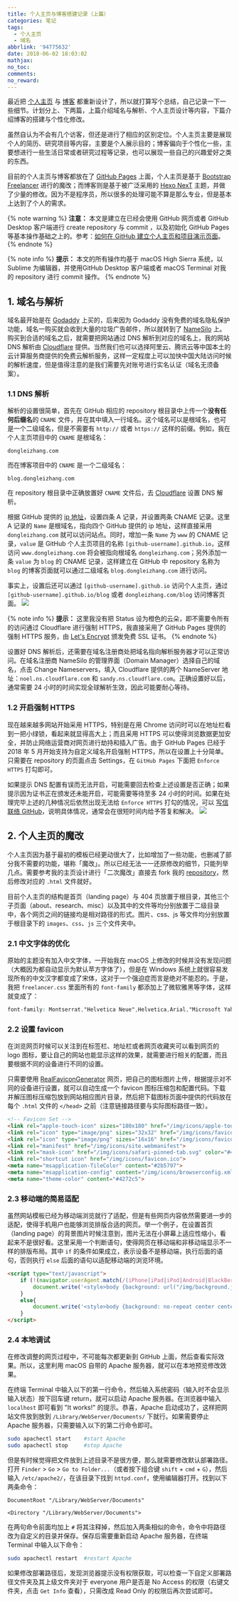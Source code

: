 ```yaml
---
title: 个人主页与博客搭建记录（上篇）
categories: 笔记
tags:
  - 个人主页
  - 域名
abbrlink: '94775632'
date: 2018-06-02 18:03:02
mathjax:
no_toc:
comments:
no_reward: 
---
```

最近把 [个人主页](https://dongleizhang.com) 与 [博客](https://blog.dongleizhang.com) 都重新设计了，所以就打算写个总结，自己记录一下一些细节。计划分上、下两篇，上篇介绍域名与解析、个人主页设计等内容，下篇介绍博客的搭建与个性化修改。

虽然自认为不会有几个访客，但还是进行了相应的区别定位。个人主页主要是展现个人的简历、研究项目等内容，主要是个人展示目的；博客偏向于个性化一些，主要想进行一些生活日常或者研究过程等记录，也可以展现一些自己的兴趣爱好之类的东西。<!-- more -->

目前的个人主页与博客都放在了 [GitHub Pages](https://pages.github.com) 上面，个人主页是基于 [Bootstrap Freelancer](https://startbootstrap.com/template-overviews/freelancer/) 进行的魔改；而博客则是基于被广泛采用的 [Hexo NexT](https://github.com/theme-next/hexo-theme-next) 主题，并做了少量的修改。因为不是程序员，所以很多的处理可能不算是那么专业，但是基本上达到了个人的需求。

{% note warning %}
**注意：** 本文是建立在已经会使用 GitHub 网页或者 GitHub Desktop 客户端进行 create repository 与 commit ，以及初始化 GitHub Pages 等基本操作基础之上的。参考：[如何在 GitHub 建立个人主页和项目演示页面](https://blog.csdn.net/fifteen718/article/details/51374613)。
{% endnote %}

{% note info %} 
**提示：** 本文的所有操作均基于 macOS High Sierra 系统，以 Sublime 为编辑器，并使用GitHub Desktop 客户端或者 macOS Terminal 对我的 repository 进行 commit 操作。
{% endnote %}

## 1. 域名与解析
域名最开始是在 [Godaddy](https://www.godaddy.com) 上买的，后来因为 Godaddy 没有免费的域名隐私保护功能，域名一购买就会收到大量的垃圾广告邮件，所以就转到了 [NameSilo](https://www.namesilo.com) 上。购买到合适的域名之后，就需要把网站通过 DNS 解析到对应的域名上，我的网站 DNS 解析由 [Cloudflare](https://www.cloudflare.com) 提供。当然我们也可以选择阿里云、腾讯云等中国本土的云计算服务商提供的免费云解析服务，这样一定程度上可以加快中国大陆访问时候的解析速度，但是值得注意的是我们需要先对账号进行实名认证（域名无须备案）。

### 1.1 DNS 解析
解析的设置很简单，首先在 GitHub 相应的 repository 根目录中上传一个**没有任何后缀名**的 `CNAME` 文件，并在其中填入一行域名。这个域名可以是根域名，也可是一个二级域名，但是不需要有 `http://` 或者 `https://` 这样的前缀。例如，我在个人主页项目中的 `CNAME` 是根域名：

```
dongleizhang.com
```
而在博客项目中的 `CNAME` 是一个二级域名：

```
blog.dongleizhang.com
```

在 repository 根目录中正确放置好 `CNAME` 文件后，去 [Cloudflare](https://www.cloudflare.com) 设置 DNS 解析。

根据 GitHub 提供的 [ip 地址](https://help.github.com/articles/setting-up-an-apex-domain/)，设置四条 A 记录，并设置两条 CNAME 记录。这里 A 记录的 `Name` 是根域名，指向四个 GitHub 提供的 ip 地址，这样直接采用 `dongleizhang.com` 就可以访问站点。同时，增加一条 `Name` 为 `www` 的 CNAME 记录，`value` 是 GitHub 个人主页项目的名称 `[github-username].github.io`，这样访问 `www.dongleizhang.com` 将会被指向根域名 `dongleizhang.com`；另外添加一条 `value` 为 `blog` 的 CNAME 记录，这样建立在 GitHub 中 repository 名称为 `blog` 的博客页面就可以通过二级域名 `blog.dongleizhang.com` 进行访问。

事实上，设置后还可以通过 `[github-username].github.io` 访问个人主页，通过 `[github-username].github.io/blog` 或者 `dongleizhang.com/blog` 访问博客页面。
![](https://banbanramble-1256060851.cos.ap-shanghai.myqcloud.com/posts/2018/20180602/pic_1.png)

{% note info %} 
**提示：** 这里我没有把 Status 设为橙色的云朵，即不需要令所有的访问通过 Cloudflare 进行强制 HTTPS，我直接采用了 GitHub Pages 提供的强制 HTTPS 服务，由 [Let's Encrypt](https://letsencrypt.org) 颁发免费 SSL 证书。
{% endnote %}

设置好 DNS 解析后，还需要在域名注册商处把域名指向解析服务器才可以正常访问。在域名注册商 NameSilo 的管理界面（Domain Manager）选择自己的域名，点击 Change Nameservers，填入 Cloudflare 提供的两个 NameServer 地址：`noel.ns.cloudflare.com` 和 `sandy.ns.cloudflare.com`。正确设置好以后，通常需要 24 小时的时间实现全球解析生效，因此可能要耐心等待。

### 1.2 开启强制 HTTPS
现在越来越多网站开始采用 HTTPS，特别是在用 Chrome 访问时可以在地址栏看到一把小绿锁，看起来就显得高大上；而且采用 HTTPS 可以使得浏览数据更加安全，并防止网络运营商对网页进行劫持和插入广告。由于 GitHub Pages 已经于 2018 年 5 月开始支持为自定义域名开启强制 HTTPS，所以在设置上十分简单。只需要在 repository 的页面点击 Settings，在 `GitHub Pages` 下面把 `Enforce HTTPS` 打勾即可。

如果提示 DNS 配置有误而无法开启，可能需要回去检查上述设置是否正确；如果提示因为证书正在颁发还未能开启，可能需要等待至多 24 小时的时间。如果在处理完毕上述的几种情况后依然出现无法给 `Enforce HTTPS` 打勾的情况，可以 [写信联络 GitHub](https://github.com/contact)，说明具体情况，通常会在很短时间内给予答复和解决。
![](https://banbanramble-1256060851.cos.ap-shanghai.myqcloud.com/posts/2018/20180602/pic_2.png)

## 2. 个人主页的魔改
个人主页因为基于最初的模板已经更动很大了，比如增加了一些功能，也删减了部分我不需要的功能，堪称「魔改」。所以已经无法一一还原修改的细节，只能列举几点。需要参考我的主页设计进行「二次魔改」直接去 fork 我的 [repository](https://github.com/dongleizhang/dongleizhang.github.io)，然后修改对应的 `.html` 文件就好。

目前个人主页的结构是首页（landing page）与 404 页放置于根目录，其他三个子页面（about、research、misc）以及其中的文件等均分别放置于二级目录中，各个网页之间的链接均是相对路径的形式。图片、css、js 等文件均分别放置于根目录下的 `images`、`css`、`js` 三个文件夹中。

### 2.1 中文字体的优化
原始的主题没有加入中文字体，一开始我在 macOS 上修改的时候并没有发现问题（大概因为都自动显示为默认苹方字体了），但是在 Windows 系统上就很容易发现所有的中文汉字都变成了宋体，这对于一个强迫症而言是绝对不能忍的。于是，我把 `freelancer.css` 里面所有的 `font-family` 都添加上了微软雅黑等字体，这样就变成了：

```css
font-family: Montserrat,"Helvetica Neue",Helvetica,Arial,"Microsoft Yahei","Hiragino Sans GB","WenQuanYi Micro Hei",sans-serif;
```

### 2.2 设置 favicon
在浏览网页时候可以关注到在标签栏、地址栏或者网页收藏夹可以看到网页的 logo 图标，要让自己的网站也能显示这样的效果，就需要进行相关的配置，而且要根据不同的设备进行不同的设置。

只需要使用 [RealFaviconGenerator](https://realfavicongenerator.net) 网页，把自己的图标图片上传，根据提示对不同的设备进行设置，就可以自动生成一个 favicon 图标压缩包和配置代码。下载并解压图标压缩包放到网站相应图片目录，然后把下载图标页面中提供的代码放在每个 `.html` 文件的 `</head>` 之前（注意链接路径要与实际图标路径一致）。 

```html
<!-- Favicon Set -->
<link rel="apple-touch-icon" sizes="180x180" href="/img/icons/apple-touch-icon.png">
<link rel="icon" type="image/png" sizes="32x32" href="/img/icons/favicon-32x32.png">
<link rel="icon" type="image/png" sizes="16x16" href="/img/icons/favicon-16x16.png">
<link rel="manifest" href="/img/icons/site.webmanifest">
<link rel="mask-icon" href="/img/icons/safari-pinned-tab.svg" color="#4272c5">
<link rel="shortcut icon" href="/img/icons/favicon.ico">
<meta name="msapplication-TileColor" content="#2b5797">
<meta name="msapplication-config" content="/img/icons/browserconfig.xml">
<meta name="theme-color" content="#4272c5">
```

### 2.3 移动端的简易适配
虽然网站模板已经为移动端浏览就行了适配，但是有些网页内容依然需要进一步的适配，使得手机用户也能够浏览排版合适的网页。举一个例子，在设置首页（landing page）的背景图片时候注意到，图片无法在小屏幕上适应性缩小，看起来不是很好看。这里采用一个判断语句，使得网页在移动端和非移动端显示不一样的排版布局。其中 `if` 的条件如果成立，表示设备不是移动端，执行后面的语句，否则执行 `else` 后面的语句以适配移动端的浏览环境。 

```html
<script type="text/javascript">
    if (!(navigator.userAgent.match(/(iPhone|iPad|iPod|Android|BlackBerry|Windows Phone|webOS)/i))) {
        document.write('<style>body {background: url("/img/background.jpg") no-repeat center center fixed;-webkit-background-size: cover;-moz-background-size: cover;background-size: cover;background-position: 0px -5px;-o-background-size: cover;}</style>');
    }
    else{
        document.write('<style>body {background: no-repeat center center fixed;background-color: #000;}</style><img src="/img/background.jpg" alt="background" align="center" style="width: 100%; height: 100%" vspace="50">');
    }
</script>
```

### 2.4 本地调试
在修改调整的网页过程中，不可能每次都更新到 GitHub 上面，然后查看实际效果。所以，这里利用 macOS 自带的 Apache 服务器，就可以在本地预览修改效果。

在终端 Terminal 中输入以下的第一行命令，然后输入系统密码（输入时不会显示输入状态）按下回车键 return，就可以启动 Apache 服务器。在浏览器中输入 `localhost` 即可看到 "It works!" 的提示。恭喜，Apache 启动成功了，这样把网站文件放到放到 `/Library/WebServer/Documents/` 下就行。如果需要停止 Apache 服务器，只需要输入以下的第二行命令即可。

```sh
sudo apachectl start 	#start Apache
sudo apachectl stop 	#stop Apache
```
但是有时候觉得把文件放到上述目录不是很方便，那么就需要修改默认部署路径。打开 `Finder` > `Go` > `Go to Folder...`（或者按下组合键 `shift` + `cmd` + `G`），然后输入 `/etc/apache2/`，在该目录下找到 `httpd.conf`，使用编辑器打开。找到以下两条命令：

```
DocumentRoot "/Library/WebServer/Documents"

<Directory "/Library/WebServer/Documents">
```
在两句命令前面均加上 `#` 将其注释掉，然后加入两条相似的命令，命令中将路径改为自定义的目录并保存。保存后需要重新启动 Apache 服务器，在终端 Terminal 中输入以下命令：

```sh
sudo apachectl restart 	#restart Apache
```
如果修改部署路径后，发现浏览器提示没有权限获取，可以检查一下自定义部署路径文件夹及其上级文件夹对于 everyone 用户是否是 No Access 的权限（右键文件夹，点击 `Get Info` 查看），只需改成 Read Only 的权限后再次尝试即可。